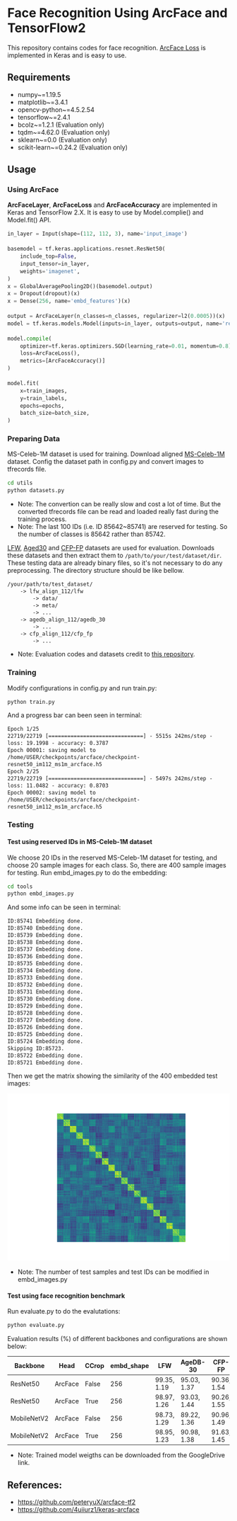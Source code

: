 # Face Recognition Using ArcFace and TensorFlow2

This repository contains codes for face recognition. [ArcFace Loss](https://arxiv.org/abs/1801.07698) is implemented
in Keras and is easy to use.

## Requirements

- numpy~=1.19.5
- matplotlib~=3.4.1
- opencv-python~=4.5.2.54
- tensorflow~=2.4.1
- bcolz~=1.2.1 (Evaluation only)
- tqdm~=4.62.0 (Evaluation only)
- sklearn~=0.0 (Evaluation only)
- scikit-learn~=0.24.2 (Evaluation only)

## Usage

### Using ArcFace

**ArcFaceLayer**, **ArcFaceLoss** and **ArcFaceAccuracy** are implemented in Keras and TensorFlow 2.X. It is easy to
use by Model.complie() and Model.fit() API.
```python
in_layer = Input(shape=(112, 112, 3), name='input_image')

basemodel = tf.keras.applications.resnet.ResNet50(
    include_top=False, 
    input_tensor=in_layer,
    weights='imagenet',
)
x = GlobalAveragePooling2D()(basemodel.output)
x = Dropout(dropout)(x)
x = Dense(256, name='embd_features')(x)

output = ArcFaceLayer(n_classes=n_classes, regularizer=l2(0.0005))(x)
model = tf.keras.models.Model(inputs=in_layer, outputs=output, name='resnet50_arcface')

model.compile(
    optimizer=tf.keras.optimizers.SGD(learning_rate=0.01, momentum=0.8),
    loss=ArcFaceLoss(),
    metrics=[ArcFaceAccuracy()]
)

model.fit(
    x=train_images,
    y=train_labels,
    epochs=epochs,
    batch_size=batch_size,
)
```

### Preparing Data

MS-Celeb-1M dataset is used for training. Download aligned
[MS-Celeb-1M](https://drive.google.com/file/d/1X202mvYe5tiXFhOx82z4rPiPogXD435i/view?usp=sharing) dataset. Config the
dataset path in config.py and convert images to tfrecords file.
```bash
cd utils
python datasets.py
```
- Note: The convertion can be really slow and cost a lot of time. But the converted tfrecords file can be read and loaded really
fast during the training process.
- Note: The last 100 IDs (i.e. ID 85642~85741) are reserved for testing. So the number of classes is 85642 rather than 85742. 

[LFW](https://drive.google.com/file/d/1WO5Meh_yAau00Gm2Rz2Pc0SRldLQYigT/view?usp=sharing), 
[Aged30](https://drive.google.com/file/d/1AoZrZfym5ZhdTyKSxD0qxa7Xrp2Q1ftp/view?usp=sharing) and 
[CFP-FP](https://drive.google.com/file/d/1-sDn79lTegXRNhFuRnIRsgdU88cBfW6V/view?usp=sharing) datasets are used for 
evaluation. Downloads these datasets and
then extract them to `/path/to/your/test/dataset/dir`. These testing data are already binary files, so it's not 
necessary to do any preprocessing. The directory structure should be like bellow.
```
/your/path/to/test_dataset/
    -> lfw_align_112/lfw
        -> data/
        -> meta/
        -> ...
    -> agedb_align_112/agedb_30
        -> ...
    -> cfp_align_112/cfp_fp
        -> ...
```
- Note: Evaluation codes and datasets credit to [this repository](https://github.com/peteryuX/arcface-tf2).

### Training

Modify configurations in config.py and run train.py:
```bash
python train.py
```
And a progress bar can been seen in terminal:
```text
Epoch 1/25 
22719/22719 [==============================] - 5515s 242ms/step - loss: 19.1998 - accuracy: 0.3787                                                                                                                        
Epoch 00001: saving model to /home/USER/checkpoints/arcface/checkpoint-resnet50_im112_ms1m_arcface.h5              
Epoch 2/25                                                                                                            
22719/22719 [==============================] - 5497s 242ms/step - loss: 11.0482 - accuracy: 0.8703                                                                                                                   
Epoch 00002: saving model to /home/USER/checkpoints/arcface/checkpoint-resnet50_im112_ms1m_arcface.h5 
```

### Testing
#### Test using reserved IDs in MS-Celeb-1M dataset

We choose 20 IDs in the reserved MS-Celeb-1M dataset for testing, and choose 20 sample images for each class. So, there
are 400 sample images for testing. Run embd_images.py to do the embedding:
```bash
cd tools
python embd_images.py
```
And some info can be seen in terminal:
```text
ID:85741 Embedding done.
ID:85740 Embedding done.
ID:85739 Embedding done.
ID:85738 Embedding done.
ID:85737 Embedding done.
ID:85736 Embedding done.
ID:85735 Embedding done.
ID:85734 Embedding done.
ID:85733 Embedding done.
ID:85732 Embedding done.
ID:85731 Embedding done.
ID:85730 Embedding done.
ID:85729 Embedding done.
ID:85728 Embedding done.
ID:85727 Embedding done.
ID:85726 Embedding done.
ID:85725 Embedding done.
ID:85724 Embedding done.
Skipping ID:85723.
ID:85722 Embedding done.
ID:85721 Embedding done.
```
Then we get the matrix showing the similarity of the 400 embedded test images: 

![image](https://github.com/rao1140427950/face_recognition_tf2/blob/master/results/similarity.png?raw=true)

- Note: The number of test samples and test IDs can be modified in embd_images.py

#### Test using face recognition benchmark

Run evaluate.py to do the evalutations:
```bash
python evaluate.py
```
Evaluation results (%) of different backbones and configurations are shown below:

| Backbone | Head | CCrop | embd_shape | LFW | AgeDB-30 | CFP-FP | Checkpoint |
|----------|------|-------|------------|-----|----------|--------|------------|
| ResNet50 | ArcFace | False | 256 | 99.35, 1.19 | 95.03, 1.37  |  90.36, 1.54   | [GoogleDrive](https://drive.google.com/file/d/1VCknt0BG7NXb4Jry--NMW-q2bWra9O1j/view?usp=sharing) |
| ResNet50 | ArcFace | True  | 256 | 98.97, 1.26 | 93.03, 1.44  |  90.26, 1.55   | [GoogleDrive](https://drive.google.com/file/d/1VCknt0BG7NXb4Jry--NMW-q2bWra9O1j/view?usp=sharing) |
| MobileNetV2 | ArcFace | False  | 256 | 98.73, 1.29 | 89.22, 1.36  |  90.96, 1.49   | [GoogleDrive](https://drive.google.com/file/d/1plu40JoiaXK1QTL1TecumuTbQT-YCmyA/view?usp=sharing) |
| MobileNetV2 | ArcFace | True  | 256 | 98.95, 1.23 | 90.98, 1.38  |  91.63, 1.45   | [GoogleDrive](https://drive.google.com/file/d/1plu40JoiaXK1QTL1TecumuTbQT-YCmyA/view?usp=sharing) |

- Note: Trained model weigths can be downloaded from the GoogleDrive link.

## References:
- https://github.com/peteryuX/arcface-tf2
- https://github.com/4uiiurz1/keras-arcface


